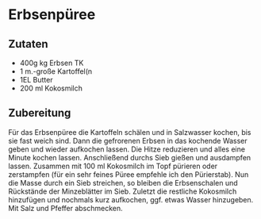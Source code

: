 # Erbsenpüree

## Zutaten

- 400g kg	Erbsen TK
- 1 m.-große	Kartoffel(n
- 1EL	Butter
- 200 ml	Kokosmilch

## Zubereitung

Für das Erbsenpüree die Kartoffeln schälen und in Salzwasser kochen, bis sie fast weich sind. Dann die gefrorenen Erbsen in das kochende Wasser geben und wieder aufkochen lassen. Die Hitze reduzieren und alles eine Minute kochen lassen. Anschließend durchs Sieb gießen und ausdampfen lassen. Zusammen mit 100 ml Kokosmilch im Topf pürieren oder zerstampfen (für ein sehr feines Püree empfehle ich den Pürierstab). Nun die Masse durch ein Sieb streichen, so bleiben die Erbsenschalen und Rückstände der Minzeblätter im Sieb. Zuletzt die restliche Kokosmilch hinzufügen und nochmals kurz aufkochen, ggf. etwas Wasser hinzugeben. Mit Salz und Pfeffer abschmecken.
